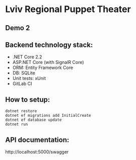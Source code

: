 # Lviv Regional Puppet Theater
## Demo 2
## Backend technology stack:
- .NET Core 2.2
- ASP.NET Core (with SignalR Core)
- ORM: Entity Framework Core
- DB: SQLite
- Unit tests: xUnit
- GitLab CI

## How to setup:  
```
dotnet restore
dotnet ef migrations add InitialCreate
dotnet ef database update
dotnet run
```
## API documentation:
http://localhost:5000/swagger


